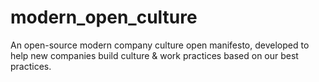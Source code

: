 # modern_open_culture
An open-source modern company culture open manifesto, developed to help new companies build culture &amp; work practices based on our best practices.
